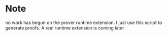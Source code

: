 # Note
no work has begun on the prover runtime extension. I just use this script to generate proofs. A real runtime extension is coming later